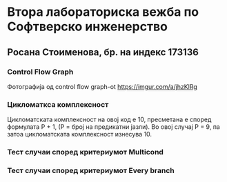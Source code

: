 # Втора лабораториска вежба по Софтверско инженерство
## Росана Стоименова, бр. на индекс 173136


### Control Flow Graph
Фотографија од control flow graph-ot https://imgur.com/a/jhzKlRg

### Цикломаткса комплексност
Цикломатската комплексност на овој код е 10, пресметана е според формулата P + 1, (P = број на предикатни јазли). Во овој случај P = 9, па затоа цикломатската комплексност изнесува 10.

### Тест случаи според критериумот Multicond

### Тест случаи според критериумот Every branch
